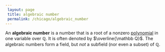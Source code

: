 ```yaml
---
 layout: page
 title: algebraic number
 permalink: /chicago/algebraic_number
---
```


An **algebraic number** is a number that is a root of a nonzero [polynomial](https://mathgloss.github.io/MathGloss/chicago/polynomial_ring) in one variable over $\mathbb Q$. It is often denoted by $\overline{\mathbb Q}$. The algebraic numbers form a field, but *not* a subfield (nor even a subset) of $\mathbb Q$. 